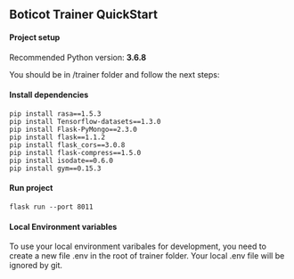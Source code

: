 ## Boticot Trainer QuickStart

#### Project setup

Recommended Python version: **3.6.8**

You should be in /trainer folder and follow the next steps:

#### Install dependencies
```
pip install rasa==1.5.3
pip install Tensorflow-datasets==1.3.0
pip install Flask-PyMongo==2.3.0
pip install flask==1.1.2
pip install flask_cors==3.0.8
pip install flask-compress==1.5.0
pip install isodate==0.6.0
pip install gym==0.15.3
```

#### Run project
```
flask run --port 8011
```

#### Local Environment variables
To use your local environment varibales for development, you need to create a new file .env in the root of trainer folder.
Your local .env file will be ignored by git.